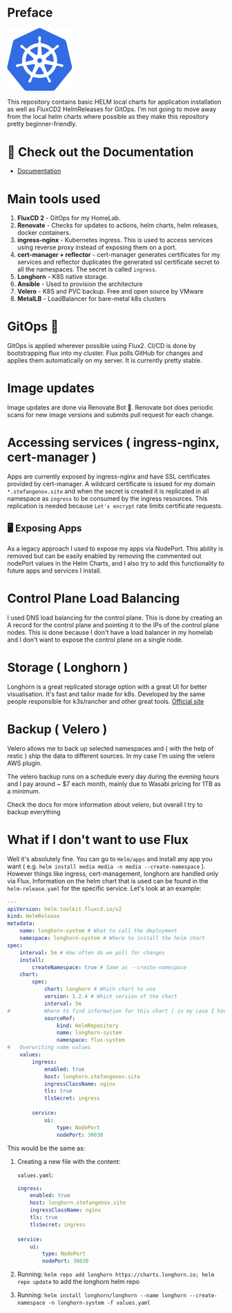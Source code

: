 # Preface
<img src="https://raw.githubusercontent.com/kubernetes/kubernetes/master/logo/logo.png" width="150px" alt="">

This repository contains basic HELM local charts for application installation as well as FluxCD2 HelmReleases for GitOps.
I'm not going to move away from the local helm charts where possible as they make this repository pretty beginner-friendly.

# :open_book: Check out the Documentation
* [Documentation](./docs)

# Main tools used
1. **FluxCD 2** - GitOps for my HomeLab.
2. **Renovate** - Checks for updates to actions, helm charts, helm releases, docker containers.
3. **ingress-nginx** - Kubernetes ingress. This is used to access services using reverse proxy instead of exposing them on a port.
4. **cert-manager + reflector** - cert-manager generates certificates for my services and reflector duplicates the generated ssl
certificate secret to all the namespaces. The secret is called `ingress`.
5. **Longhorn** - K8S native storage.
6. **Ansible** - Used to provision the architecture
7. **Velero** - K8S and PVC backup. Free and open source by VMware 
8. **MetalLB** - LoadBalancer for bare-metal k8s clusters

# GitOps :construction:
GitOps is applied wherever possible using Flux2.
CI/CD is done by bootstrapping flux into my cluster. Flux polls GitHub for changes and applies them automatically on my server.
It is currently pretty stable.

# Image updates
Image updates are done via Renovate Bot :robot:. Renovate bot does periodic scans for new image versions and submits pull request for each change.

# Accessing services ( ingress-nginx, cert-manager )
Apps are currently exposed by ingress-nginx and have SSL certificates provided by cert-manager.
A wildcard certificate is issued for my domain `*.stefangenov.site` and when the secret is created
it is replicated in all namespace as `ingress` to be consumed by the ingress resources. This replication is
needed because `Let's encrypt` rate limits certificate requests. 

## :desktop_computer: Exposing Apps
As a legacy approach I used to expose my apps via NodePort. This ability is removed but can be easily enabled by
removing the commented out nodePort values in the Helm Charts, and I also try to add this functionality to future apps
and services I install.

# Control Plane Load Balancing

I used DNS load balancing for the control plane. This is done by creating an A record for the control plane and pointing it to the IPs of the control plane nodes.
This is done because I don't have a load balancer in my homelab and I don't want to expose the control plane on a single node.

# Storage ( Longhorn )
Longhorn is a great replicated storage option with a great UI for better visualisation. It's fast and tailor made for 
k8s. Developed by the same people responsible for k3s/rancher and other great tools. [Official site](https://longhorn.io/)

# Backup ( Velero ) 
Velero allows me to back up selected namespaces and ( with the help of restic ) ship the data to different sources.
In my case I'm using the velero AWS plugin.

The velero backup runs on a schedule every day during the evening hours and I pay around ~ $7 each month, mainly due to Wasabi pricing for
1TB as a minimum. 

Check the docs for more information about velero, but overall I try to backup everything

# What if I don't want to use Flux
Well it's absolutely fine. You can go to `Helm/apps` and install any app you want ( e.g. `helm install media media -n media --create-namespace` ).
However things like ingress, cert-management, longhorn are handled only via Flux. Information on the helm chart that is
used can be found in the `helm-release.yaml` for the specific service. Let's look at an example:
~~~yaml
---
apiVersion: helm.toolkit.fluxcd.io/v2
kind: HelmRelease
metadata:
    name: longhorn-system # What to call the deployment 
    namespace: longhorn-system # Where to install the helm chart 
spec:
    interval: 5m # How often do we poll for changes
    install:
        createNamespace: true # Same as --create-namespace
    chart:
        spec:
            chart: longhorn # Which chart to use
            version: 1.2.4 # Which version of the chart
            interval: 5m
#           Where to find information for this chart ( in my case I have a HelmRepository defined in cluster/homelab/helm/longhorn-system
            sourceRef: 
                kind: HelmRepository 
                name: longhorn-system
                namespace: flux-system
#   Overwriting some values
    values:
        ingress:
            enabled: true
            host: longhorn.stefangenov.site
            ingressClassName: nginx
            tls: true
            tlsSecret: ingress

        service:
            ui:
                type: NodePort
                nodePort: 30030
~~~

This would be the same as:
1. Creating a new file with the content:
    
    `values.yaml`:
    ~~~yaml
    ingress:
        enabled: true
        host: longhorn.stefangenov.site
        ingressClassName: nginx
        tls: true
        tlsSecret: ingress
    
    service:
        ui:
            type: NodePort
            nodePort: 30030
    ~~~
2. Running: `helm repo add longhorn https://charts.longhorn.io; helm repo update` to add the longhorn helm repo
3. Running: `helm install longhorn/longhorn --name longhorn --create-namespace -n longhorn-system -f values.yaml`
